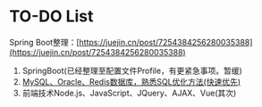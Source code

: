 # TO-DO List

Spring Boot整理：[https://juejin.cn/post/7254384256280035388](https://juejin.cn/post/7254384256280035388)

1. SpringBoot(已经整理至配置文件Profile，有更紧急事项。暂缓)
2. <u>MySQL、Oracle、Redis数据库，熟悉SQL优化方法(快速优先)</u>
3. 前端技术Node.js、JavaScript、JQuery、AJAX、Vue(其次)
